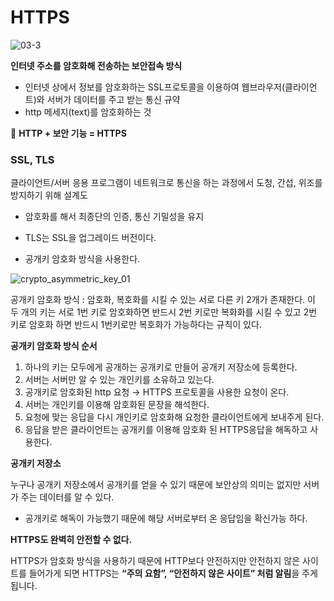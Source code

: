 # HTTPS

![03-3](https://user-images.githubusercontent.com/103401813/170866250-2bcb8121-560b-4696-a172-d500a481ed98.png)

**인터넷 주소를 암호화해 전송하는 보안접속 방식**

- 인터넷 상에서 정보를 암호화하는 SSL프로토콜을 이용하여 웹브라우저(클라이언트)와 서버가 데이터를 주고 받는 통신 규약
- http 메세지(text)를 암호화하는 것

📌 **HTTP + 보안 기능 = HTTPS**

### SSL, TLS

클라이언트/서버 응용 프로그램이 네트워크로 통신을 하는 과정에서 도청, 간섭, 위조를 방지하기 위해 설계도

- 암호화를 해서 최종단의 인증, 통신 기밀성을 유지

- TLS는 SSL을 업그레이드 버전이다.

- 공개키 암호화 방식을 사용한다.

![crypto_asymmetric_key_01](https://user-images.githubusercontent.com/103401813/170866267-8834112a-19fc-4fd4-bfd0-4e2d629b482f.jpg)

공개키 암호화 방식 : 암호화, 복호화를 시킬 수 있는 서로 다른 키 2개가 존재한다. 이 두 개의 키는 서로 1번 키로 암호화하면 반드시 2번 키로만 복화화를 시킬 수 있고 2번 키로 암호화 하면 반드시 1번키로만 복호화가 가능하다는 규칙이 있다.

**공개키 암호화 방식 순서**

1. 하나의 키는 모두에게 공개하는 공개키로 만들어 공개키 저장소에 등록한다.
2. 서버는 서버만 알 수 있는 개인키를 소유하고 있는다.
3. 공개키로 암호화된 http 요청 → HTTPS 프로토콜을 사용한 요청이 온다.
4. 서버는 개인키를 이용해 암호화된 문장을 해석한다.
5. 요청에 맞는 응답을 다시 개인키로 암호화해 요청한 클라이언트에게 보내주게 된다.
6. 응답을 받은 클라이언트는 공개키를 이용해 암호화 된 HTTPS응답을 해독하고 사용한다.

**공개키 저장소**

누구나 공개키 저장소에서 공개키를 얻을 수 있기 때문에 보안상의 의미는 없지만 서버가 주는 데이터를 알 수 있다.

- 공개키로 해독이 가능했기 때문에 해당 서버로부터 온 응답임을 확신가능 하다.

**HTTPS도 완벽히 안전할 수 없다.**

HTTPS가 암호화 방식을 사용하기 때문에 HTTP보다 안전하지만 안전하지 않은 사이트를 들어가게 되면 HTTPS는 **“주의 요함”, “안전하지 않은 사이트” 처럼 알림**을 주게 됩니다.
